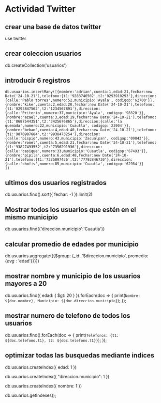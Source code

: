 # Actividad Twitter

## crear una base de datos twitter
use twitter

## crear coleccion usuarios
db.createCollection('usuarios')

## introducir 6 registros
    db.usuarios.insertMany([{nombre:'adrian',cuenta:1,edad:21,fechar:new Date('24-10-21'),telefono:{t1:'9283746502',t2:'0293910293'},direccion:{calle:'Pablo torres',numero:52,municipio:'Ayala', codigop:'62700'}},
    {nombre:'kike',cuenta:2,edad:20,fechar:new Date('24-10-21'),telefono:{t1:'0293847562',t2:'1234567891'},direccion:{calle:'Priterio',numero:37,municipio:'Ayala', codigop:'98320'}},
    {nombre:'azael',cuenta:3,edad:19,fechar:new Date('24-10-21'),telefono:{t1:'8687544351',t2:'3425676865'},direccion:{calle:'la quemada',numero:22,municipio:'Cuautla', codigop:'23904'}},
    {nombre:'beban',cuenta:4,edad:40,fechar:new Date('24-10-21'),telefono:{t1:'9870987684',t2:'9938473254'},direccion:{calle:'pispio',numero:43,municipio:'Zacualpan', codigop:'09843'}},
    {nombre:'romel',cuenta:5,edad:21,fechar:new Date('24-10-21'),telefono:{t1:'93827493552',t2:'7356291936'},direccion:{calle:'casique',numero:33,municipio:'Cuautla', codigop:'67493'}},
    {nombre:'pipila',cuenta:6,edad:48,fechar:new Date('24-10-21'),telefono:{t1:'7325097436',t2:'77793846730'},direccion:{calle:'chofis',numero:85,municipio:'Cuautla', codigop:'62984'}}
    ])

## ultimos dos usuarios registrados
db.usuarios.find().sort({ fechar: -1 }).limit(2)

## Mostrar todos los usuarios que estén en el mismo municipio
db.usuarios.find({'direccion.municipio':'Cuautla'})

## calcular promedio de edades por municipio
db.usuarios.aggregate([{$group: {_id: '$direccion.municipio', promedio:{$avg: '$edad'}}}])

## mostrar nombre y municipio de los usuarios mayores a 20
db.usuarios.find({ edad: { $gt: 20 } }).forEach(doc => {
    print(`Nombre: ${doc.nombre}, Municipio: ${doc.direccion.municipio}`);
});

## mostrar numero de telefono de todos los usuarios
db.usuarios.find().forEach(doc => {
    print(`Telefonos: {t1: ${doc.telefono.t1}, t2: ${doc.telefono.t1}}`);
});

## optimizar todas las busquedas mediante indices
db.usuarios.createIndex({ edad: 1 })

db.usuarios.createIndex({ "direccion.municipio": 1 })

db.usuarios.createIndex({ nombre: 1 })

db.usuarios.getIndexes();

